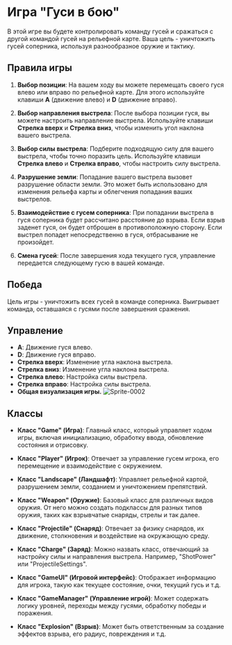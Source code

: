 # Игра "Гуси в бою"

 В этой игре вы будете контролировать команду гусей и сражаться с другой командой гусей на рельефной карте. Ваша цель - уничтожить гусей соперника, используя разнообразное оружие и тактику.

## Правила игры

1. **Выбор позиции**: На вашем ходу вы можете перемещать своего гуся влево или вправо по рельефной карте. Для этого используйте клавиши **A** (движение влево) и **D** (движение вправо).

2. **Выбор направления выстрела**: После выбора позиции гуся, вы можете настроить направление выстрела. Используйте клавиши **Стрелка вверх** и **Стрелка вниз**, чтобы изменить угол наклона вашего выстрела.

3. **Выбор силы выстрела**: Подберите подходящую силу для вашего выстрела, чтобы точно поразить цель. Используйте клавиши **Стрелка влево** и **Стрелка вправо**, чтобы настроить силу выстрела.

4. **Разрушение земли**: Попадание вашего выстрела вызовет разрушение области земли. Это может быть использовано для изменения рельефа карты и облегчения попадания ваших выстрелов.

5. **Взаимодействие с гусем соперника**: При попадании выстрела в гуся соперника будет рассчитано расстояние до взрыва. Если взрыв заденет гуся, он будет отброшен в противоположную сторону. Если выстрел попадет непосредственно в гуся, отбрасывание не произойдет.

6. **Смена гусей**: После завершения хода текущего гуся, управление передается следующему гусю в вашей команде.

## Победа

Цель игры - уничтожить всех гусей в команде соперника. Выигрывает команда, оставшаяся с гусями после завершения сражения.

## Управление

- **A**: Движение гуся влево.
- **D**: Движение гуся вправо.
- **Стрелка вверх**: Изменение угла наклона выстрела.
- **Стрелка вниз**: Изменение угла наклона выстрела.
- **Стрелка влево**: Настройка силы выстрела.
- **Стрелка вправо**: Настройка силы выстрела.
- **Общая визуализация игры.**
![Sprite-0002](https://github.com/Nikita-Etinger/GuseGame-worm-/assets/113473133/b64c4993-f4e2-47c6-b1a6-2681e3aa83fe)

## Классы
- **Класс "Game" (Игра)**: Главный класс, который управляет ходом игры, включая инициализацию, обработку ввода, обновление состояния и отрисовку.

- **Класс "Player" (Игрок)**: Отвечает за управление гусем игрока, его перемещение и взаимодействие с окружением.

- **Класс "Landscape" (Ландшафт)**: Управляет рельефной картой, разрушением земли, созданием и уничтожением препятствий.

- **Класс "Weapon" (Оружие)**: Базовый класс для различных видов оружия. От него можно создать подклассы для разных типов оружия, таких как взрывчатые снаряды, стрелы и так далее.

- **Класс "Projectile" (Снаряд)**: Отвечает за физику снарядов, их движение, столкновения и воздействие на окружающую среду.

- **Класс "Charge" (Заряд)**: Можно назвать класс, отвечающий за настройку силы и направления выстрела. Например, "ShotPower" или "ProjectileSettings".

- **Класс "GameUI" (Игровой интерфейс)**: Отображает информацию для игрока, такую как текущее состояние, очки, текущий гусь и т.д.

- **Класс "GameManager" (Управление игрой)**: Может содержать логику уровней, переходы между гусями, обработку победы и поражения.

- **Класс "Explosion" (Взрыв)**: Может быть ответственным за создание эффектов взрыва, его радиус, повреждения и т.д.
